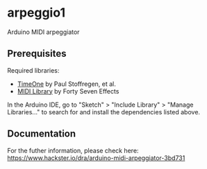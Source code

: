 # arpeggio1

Arduino MIDI arpeggiator

## Prerequisites

Required libraries:
- [TimeOne](https://github.com/PaulStoffregen/TimerOne) by Paul Stoffregen, et al.
- [MIDI Library](https://github.com/FortySevenEffects/arduino_midi_library) by Forty Seven Effects

In the Arduino IDE, go to "Sketch" > "Include Library" > "Manage Libraries..." to search for and install the dependencies listed above.

## Documentation

For the futher information, please check here: https://www.hackster.io/dra/arduino-midi-arpeggiator-3bd731
